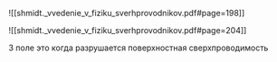 



![[shmidt._vvedenie_v_fiziku_sverhprovodnikov.pdf#page=198]]

![[shmidt._vvedenie_v_fiziku_sverhprovodnikov.pdf#page=204]]

3 поле это когда разрушается поверхностная сверхпроводимость

